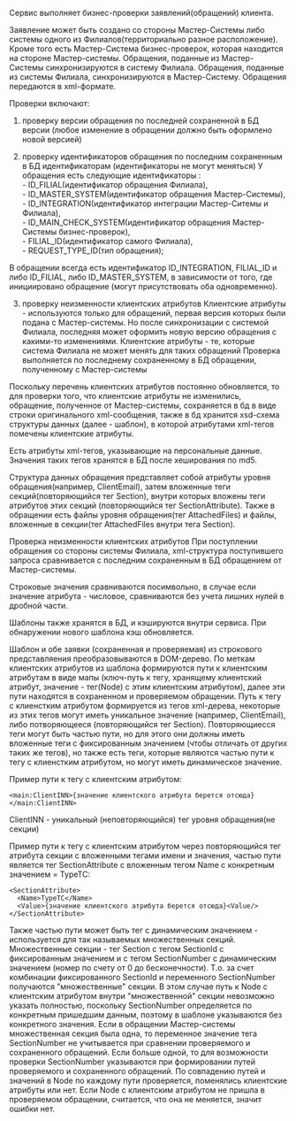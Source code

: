 Сервис выполняет бизнес-проверки заявлений(обращений) клиента.

Заявление может быть создано со стороны Мастер-Системы либо системы одного из Филиалов(территориально разное расположение).
Кроме того есть Мастер-Система бизнес-проверок, которая находится на стороне Мастер-системы.
Обращения, поданные из Мастер-Системы синхронизируются в систему Филиала.
Обращения, поданные из системы Филиала, синхронизируются в Мастер-Систему.
Обращения передаются в xml-формате.

Проверки включают:
1) проверку версии обращения по последней сохраненной в БД версии (любое изменение в обращении должно быть оформлено новой версией)

2) проверку идентификаторов обращения по последним сохраненным в БД идентификаторам (идентификаторы не могут меняться)
У обращения есть следующие идентификаторы :\
        - ID_FILIAL(идентификатор обращения Филиала),\
        - ID_MASTER_SYSTEM(идентификатор обращения Мастер-Системы),\
        - ID_INTEGRATION(идентификатор интеграции Мастер-Ситемы и Филиала),\
        - ID_MAIN_CHECK_SYSTEM(идентификатор обращения Мастер-Системы бизнес-проверок),\
        - FILIAL_ID(идентификатор самого Филиала),\
        - REQUEST_TYPE_ID(тип обращения);

В обращении всегда есть идентификатор ID_INTEGRATION, FILIAL_ID и либо ID_FILIAL, либо ID_MASTER_SYSTEM, в зависимости от того, где инициировано обращение (могут присутствовать оба одновременно).

3) проверку неизменности клиентских атрибутов 
Клиентские атрибуты - используются только для обращений, первая версия которых были подана с Мастер-системы.
Но после синхронизации с системой Филиала, последняя может оформить новую версию обращения с какими-то изменениями.
Клиентские атрибуты - те, которые система Филиала не может менять для таких обращений
Проверка выполняется по последнему сохраненному в БД обращении, полученному с Мастер-системы 

Поскольку перечень клиентских атрибутов постоянно обновляется, то для проверки того, что клиентские атрибуты не изменились, обращение, полученное от Мастер-системы, сохраняется в бд в виде строки оригинального xml-сообщения, также в бд хранится xsd-схема структуры данных (далее - шаблон), в которой атрибутами xml-тегов помечены клиентские атрибуты.

Есть атрибуты xml-тегов, указывающие на персональные данные. Значения таких тегов хранятся в БД после хеширования по md5.

Структура данных обращения представляет собой атрибуты уровня обращения(например, ClientEmail), затем вложенные теги секций(повторяющийся тег Section), внутри которых вложены теги атрибутов этих секций (повторяющийся тег SectionAttribute).
Также в обращении есть файлы уровня обращения(тег AttachedFiles) и файлы, вложенные в секции(тег AttachedFiles внутри тега Section).

Проверка неизменности клиентских атрибутов
При поступлении обращения со стороны системы Филиала, xml-структура поступившего запроса сравнивается с последним сохраненным в БД обращением от Мастер-системы. 

Строковые значения сравниваются посимвольно, в случае если значение атрибута - числовое, сравниваются без учета лишних нулей в дробной части.

Шаблоны также хранятся в БД, и кэшируются внутри сервиса. При обнаружении нового шаблона кэш обновляется.

Шаблон и обе заявки (сохраненная и проверяемая) из строкового представляения преобразовываются в DOM-дерево.
По меткам клиентских атрибутов из шаблона формируются пути к клиентским атрибутам в виде мапы (ключ-путь к тегу, хранящему клиентский атрибут, значение - тег(Node) с этим клиентским атрибутом), далее эти пути находятся в сохраненном и проверяемом обращении.
Путь к тегу с клиенстким атрибутом формируется из тегов xml-дерева, некоторые из этих тегов могут иметь уникальное значение (например, ClientEmail), либо потворяющееся (повторяющийся тег Section).
Повторяющиесся теги могут быть частью пути, но для этого они должны иметь вложенные теги с фиксированным значением (чтобы отличать от других таких же тегов), но также есть теги, которые являются частью пути к тегу с клиенстким атрибутом, но могут иметь динамическое значение.

Пример пути к тегу с клиентским атрибутом:
```
<main:ClientINN>{значение клиентского атрибута берется отсюда}</main:ClientINN> 
```
ClientINN - уникальный (неповторяющийся) тег уровня обращения(не секции)

Пример пути к тегу с клиентским атрибутом через повторяющийся тег атрибута секции с вложенными тегами имени и значения, частью пути является тег SectionAttribute с вложенным тегом Name с конкретным значением = TypeTC:
```
<SectionAttribute>
  <Name>TypeTC</Name>
  <Value>{значение клиентского атрибута берется отсюда}<Value/>
</SectionAttribute>
```
Также частью пути может быть тег с динамическим значением - используется для так называемых множественных секций.
Множественные секции - тег Section с тегом SectionId с фиксированным значением и с тегом SectionNumber с динамическим значением (номер по счету от 0 до бесконечности).
Т.о. за счет комбинации фиксированного SectionId и переменного SectionNumber получаются "множественные" секции.
В этом случае путь к Node с клиентским атрибутом внутри "множественной" секции невозможно указать полностью, поскольку SectionNumber определяется по конкретным пришедшим данным, поэтому в шаблоне указываются без конкретного значения.
Если в обращении Мастер-системы множественная секция была одна, то переменное значение тега SectionNumber не учитывается при сравнении проверяемого и сохраненного обращений. 
Если больше одной, то для возможности проверки SectionNumber указываются при формировании путей проверяемого и сохраненного обращений. 
По совпадению путей и значений в Node по каждому пути проверяется, поменялись клиентские атрибуты или нет.
Если Node с клиентским атрибутом не пришла в проверяемом обращении, считается, что она не меняется, значит ошибки нет. 
